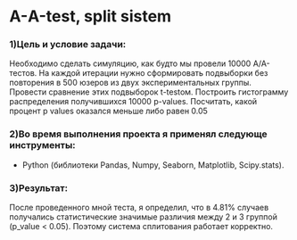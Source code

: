 # A-А-test, split sistem
### 1)Цель и условие задачи:

 Необходимо сделать симуляцию, как будто мы провели 10000 А/А-тестов. На каждой итерации нужно сформировать подвыборки без повторения в 500 юзеров из двух экспериментальных группы. Провести сравнение этих подвыборок t-testом. Построить гистограмму распределения получившихся 10000 p-values. Посчитать, какой процент p values оказался меньше либо равен 0.05

 ### 2)Во время выполнения проекта я применял следующе инструменты:
 - Python (библиотеки Pandas, Numpy, Seaborn, Matplotlib, Scipy.stats).

 ### 3)Результат:
   
После проведенного мной теста, я определил, что в 4.81% случаев получались статистические значимые различия между 2 и 3 группой (p_value < 0.05). Поэтому система сплитования работает корректно.
